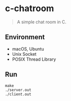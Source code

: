 # c-chatroom

> A simple chat room in C.

## Environment

- macOS, Ubuntu
- Unix Socket
- POSIX Thread Library

## Run

```
make
./server.out
./client.out
```
